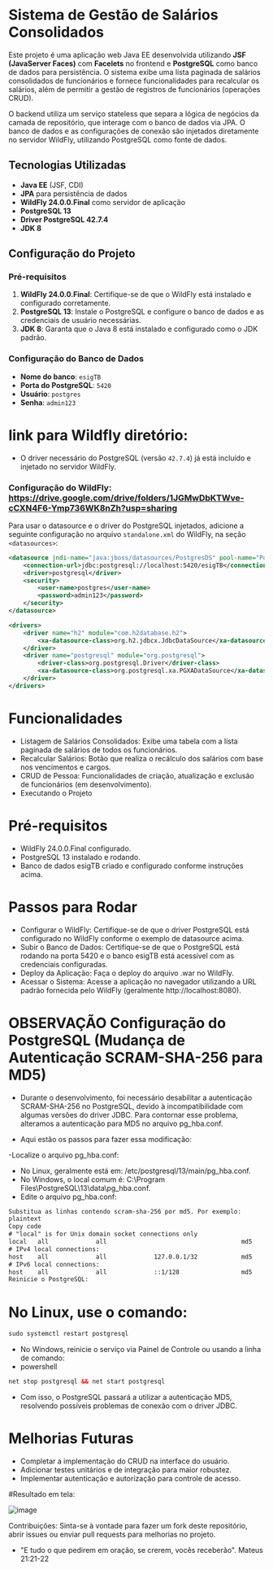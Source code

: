 # Sistema de Gestão de Salários Consolidados

Este projeto é uma aplicação web Java EE desenvolvida utilizando **JSF (JavaServer Faces)** com **Facelets** no frontend e **PostgreSQL** como banco de dados para persistência. O sistema exibe uma lista paginada de salários consolidados de funcionários e fornece funcionalidades para recalcular os salários, além de permitir a gestão de registros de funcionários (operações CRUD).

O backend utiliza um serviço stateless que separa a lógica de negócios da camada de repositório, que interage com o banco de dados via JPA. O banco de dados e as configurações de conexão são injetados diretamente no servidor WildFly, utilizando PostgreSQL como fonte de dados.

## Tecnologias Utilizadas

- **Java EE** (JSF, CDI)
- **JPA** para persistência de dados
- **WildFly 24.0.0.Final** como servidor de aplicação
- **PostgreSQL 13**
- **Driver PostgreSQL 42.7.4**
- **JDK 8**

## Configuração do Projeto

### Pré-requisitos

1. **WildFly 24.0.0.Final**: Certifique-se de que o WildFly está instalado e configurado corretamente.
2. **PostgreSQL 13**: Instale o PostgreSQL e configure o banco de dados e as credenciais de usuário necessárias.
3. **JDK 8**: Garanta que o Java 8 está instalado e configurado como o JDK padrão.

### Configuração do Banco de Dados

- **Nome do banco**: `esigTB`
- **Porta do PostgreSQL**: `5420`
- **Usuário**: `postgres`
- **Senha**: `admin123`

# link para Wildfly diretório: 

- O driver necessário do PostgreSQL (versão `42.7.4`) já está incluído e injetado no servidor WildFly.

### Configuração do WildFly: https://drive.google.com/drive/folders/1JGMwDbKTWve-cCXN4F6-Ymp736WK8nZh?usp=sharing

Para usar o datasource e o driver do PostgreSQL injetados, adicione a seguinte configuração no arquivo `standalone.xml` do WildFly, na seção `<datasources>`:

```xml
<datasource jndi-name="java:jboss/datasources/PostgresDS" pool-name="PostgresDS" enabled="true" use-java-context="true" statistics-enabled="${wildfly.datasources.statistics-enabled:${wildfly.statistics-enabled:false}}">
    <connection-url>jdbc:postgresql://localhost:5420/esigTB</connection-url>
    <driver>postgresql</driver>
    <security>
        <user-name>postgres</user-name>
        <password>admin123</password>
    </security>
</datasource>

<drivers>
    <driver name="h2" module="com.h2database.h2">
        <xa-datasource-class>org.h2.jdbcx.JdbcDataSource</xa-datasource-class>
    </driver>
    <driver name="postgresql" module="org.postgresql">
        <driver-class>org.postgresql.Driver</driver-class>
        <xa-datasource-class>org.postgresql.xa.PGXADataSource</xa-datasource-class>
    </driver>
</drivers>
```
# Funcionalidades

- Listagem de Salários Consolidados: Exibe uma tabela com a lista paginada de salários de todos os funcionários.
- Recalcular Salários: Botão que realiza o recálculo dos salários com base nos vencimentos e cargos.
- CRUD de Pessoa: Funcionalidades de criação, atualização e exclusão de funcionários (em desenvolvimento).
- Executando o Projeto

# Pré-requisitos
- WildFly 24.0.0.Final configurado.
- PostgreSQL 13 instalado e rodando.
- Banco de dados esigTB criado e configurado conforme instruções acima.
  
# Passos para Rodar

- Configurar o WildFly: Certifique-se de que o driver PostgreSQL está configurado no WildFly conforme o exemplo de datasource acima.
- Subir o Banco de Dados: Certifique-se de que o PostgreSQL está rodando na porta 5420 e o banco esigTB está acessível com as credenciais configuradas.
- Deploy da Aplicação: Faça o deploy do arquivo .war no WildFly.
- Acessar o Sistema: Acesse a aplicação no navegador utilizando a URL padrão fornecida pelo WildFly (geralmente http://localhost:8080).

# OBSERVAÇÃO Configuração do PostgreSQL (Mudança de Autenticação SCRAM-SHA-256 para MD5)

- Durante o desenvolvimento, foi necessário desabilitar a autenticação SCRAM-SHA-256 no PostgreSQL, devido à incompatibilidade com algumas versões do driver JDBC. Para contornar esse problema, alteramos a autenticação para MD5 no arquivo pg_hba.conf.

- Aqui estão os passos para fazer essa modificação:

-Localize o arquivo pg_hba.conf:

- No Linux, geralmente está em: /etc/postgresql/13/main/pg_hba.conf.
- No Windows, o local comum é: C:\Program Files\PostgreSQL\13\data\pg_hba.conf.
- Edite o arquivo pg_hba.conf:

```xml
Substitua as linhas contendo scram-sha-256 por md5. Por exemplo:
plaintext
Copy code
# "local" is for Unix domain socket connections only
local   all             all                                     md5
# IPv4 local connections:
host    all             all             127.0.0.1/32            md5
# IPv6 local connections:
host    all             all             ::1/128                 md5
Reinicie o PostgreSQL:
```

# No Linux, use o comando:
```xml
sudo systemctl restart postgresql
```
- No Windows, reinicie o serviço via Painel de Controle ou usando a linha de comando:
- powershell
```xml
net stop postgresql && net start postgresql
```
- Com isso, o PostgreSQL passará a utilizar a autenticação MD5, resolvendo possíveis problemas de conexão com o driver JDBC.

# Melhorias Futuras

- Completar a implementação do CRUD na interface do usuário.
- Adicionar testes unitários e de integração para maior robustez.
- Implementar autenticação e autorização para controle de acesso.

#Resultado em tela:

![image](https://github.com/user-attachments/assets/cbe0fac4-e75b-43da-bcd7-7065a8def0d2)


Contribuições:
Sinta-se à vontade para fazer um fork deste repositório, abrir issues ou enviar pull requests para melhorias no projeto.

- "E tudo o que pedirem em oração, se crerem, vocês receberão". Mateus 21:21-22





